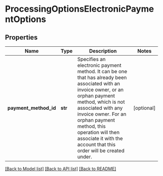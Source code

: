 # ProcessingOptionsElectronicPaymentOptions

## Properties
Name | Type | Description | Notes
------------ | ------------- | ------------- | -------------
**payment_method_id** | **str** | Specifies an electronic payment method. It can be one that has already been associated with an invoice owner, or an orphan payment method, which is not associated with any invoice owner. For an orphan payment method, this operation will then associate it with the account that this order will be created under. | [optional] 

[[Back to Model list]](../README.md#documentation-for-models) [[Back to API list]](../README.md#documentation-for-api-endpoints) [[Back to README]](../README.md)


